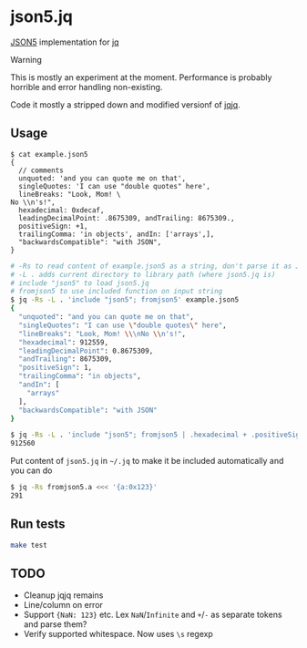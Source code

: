 # json5.jq

[JSON5](https://json5.org) implementation for [jq](https://jqlang.github.io/jq/)

> [!WARNING]  
> This is mostly an experiment at the moment. Performance is probably horrible and error handling non-existing.

Code it mostly a stripped down and modified versionf of [jqjq](https://github.com/wader/jqjq).

## Usage
```
$ cat example.json5
{
  // comments
  unquoted: 'and you can quote me on that',
  singleQuotes: 'I can use "double quotes" here',
  lineBreaks: "Look, Mom! \
No \\n's!",
  hexadecimal: 0xdecaf,
  leadingDecimalPoint: .8675309, andTrailing: 8675309.,
  positiveSign: +1,
  trailingComma: 'in objects', andIn: ['arrays',],
  "backwardsCompatible": "with JSON",
}
```
```sh
# -Rs to read content of example.json5 as a string, don't parse it as JSON
# -L . adds current directory to library path (where json5.jq is)
# include "json5" to load json5.jq
# fromjson5 to use included function on input string
$ jq -Rs -L . 'include "json5"; fromjson5' example.json5
{
  "unquoted": "and you can quote me on that",
  "singleQuotes": "I can use \"double quotes\" here",
  "lineBreaks": "Look, Mom! \\\nNo \\n's!",
  "hexadecimal": 912559,
  "leadingDecimalPoint": 0.8675309,
  "andTrailing": 8675309,
  "positiveSign": 1,
  "trailingComma": "in objects",
  "andIn": [
    "arrays"
  ],
  "backwardsCompatible": "with JSON"
}

$ jq -Rs -L . 'include "json5"; fromjson5 | .hexadecimal + .positiveSign' example.json5
912560
```
Put content of `json5.jq` in `~/.jq` to make it be included automatically and you can do
```sh
$ jq -Rs fromjson5.a <<< '{a:0x123}'
291
```

## Run tests

```sh
make test
```

## TODO
- Cleanup jqjq remains
- Line/column on error
- Support `{NaN: 123}` etc. Lex `NaN`/`Infinite` and `+`/`-` as separate tokens and parse them?
- Verify supported whitespace. Now uses `\s` regexp
